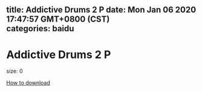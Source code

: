 
title: Addictive Drums 2 P
date: Mon Jan 06 2020 17:47:57 GMT+0800 (CST)    
categories: baidu
---

# Addictive Drums 2 P
size: 0
 
 

[How to download](https://bpcam.bemobtrk.com/go/2ceec3aa-1ca2-46d6-b9ff-aaa5c184517c?jno=4397)